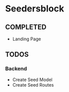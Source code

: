 # Seedersblock

## COMPLETED
* Landing Page

## TODOS
### Backend
* Create Seed Model
* Create Seed Routes


